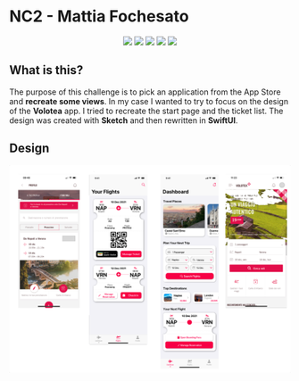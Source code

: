 
# NC2 - Mattia Fochesato
<p align="center">
<img src="https://img.shields.io/badge/iOS-000000?style=for-the-badge&logo=ios&logoColor=white" />
<img src="https://img.shields.io/badge/swift-F54A2A?style=for-the-badge&logo=swift&logoColor=white" />
<img src="https://img.shields.io/badge/Sketch-FFB387?style=for-the-badge&logo=sketch&logoColor=black" />
<img src="https://img.shields.io/badge/Xcode-007ACC?style=for-the-badge&logo=Xcode&logoColor=white" />
<img src="https://img.shields.io/badge/github-%23121011.svg?style=for-the-badge&logo=github&logoColor=white" />
   
</p>

## What is this?

The purpose of this challenge is to pick an application from the App Store and **recreate some views**.
In my case I wanted to try to focus on the design of the **Volotea** app.
I tried to recreate the start page and the ticket list.
The design was created with **Sketch** and then rewritten in **SwiftUI**.

## Design
![Design Preview](assets/design.png?raw=true)
